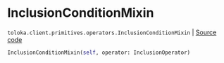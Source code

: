 # InclusionConditionMixin
`toloka.client.primitives.operators.InclusionConditionMixin` | [Source code](https://github.com/Toloka/toloka-kit/blob/v1.2.0.post1/src/client/primitives/operators.py#L171)

```python
InclusionConditionMixin(self, operator: InclusionOperator)
```

